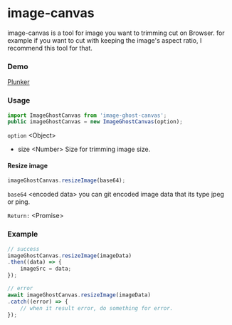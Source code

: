 # image-canvas
image-canvas is a tool for image you want to trimming cut on Browser.
for example if you want to cut with keeping the image's aspect ratio, I recommend this tool for that.

### Demo
<a target="_blank" href="https://plnkr.co/edit/kyFSt7SrA1lgZE381vYw?p=preview">Plunker</a>

### Usage
```js
import ImageGhostCanvas from 'image-ghost-canvas';
public imageGhostCanvas = new ImageGhostCanvas(option);
```
`option` \<Object>
* size \<Number> Size for trimming image size.

#### Resize image
```js
imageGhostCanvas.resizeImage(base64);
```
`base64` \<encoded data> you can git encoded image data that its type jpeg or ping.

`Return:` \<Promise>

### Example
```js
// success
imageGhostCanvas.resizeImage(imageData)
.then((data) => {
    imageSrc = data;
});

// error
await imageGhostCanvas.resizeImage(imageData)
.catch((error) => {
    // when it result error, do something for error.
}); 

```
